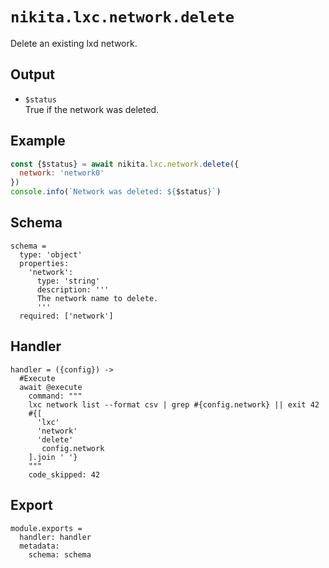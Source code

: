 
# `nikita.lxc.network.delete`

Delete an existing lxd network.

## Output

* `$status`   
  True if the network was deleted.

## Example

```js
const {$status} = await nikita.lxc.network.delete({
  network: 'network0'
})
console.info(`Network was deleted: ${$status}`)
```

## Schema

    schema =
      type: 'object'
      properties:
        'network':
          type: 'string'
          description: '''
          The network name to delete.
          '''
      required: ['network']

## Handler

    handler = ({config}) ->
      #Execute
      await @execute
        command: """
        lxc network list --format csv | grep #{config.network} || exit 42
        #{[
          'lxc'
          'network'
          'delete'
           config.network
        ].join ' '}
        """
        code_skipped: 42

## Export

    module.exports =
      handler: handler
      metadata:
        schema: schema
